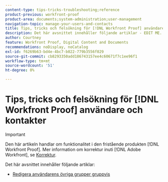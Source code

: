 ```yaml
---
content-type: tips-tricks-troubleshooting;reference
product-previous: workfront-proof
product-area: documents;system-administration;user-management
navigation-topic: manage-your-users-and-contacts
title: Tips, tricks och felsökning för [!DNL Workfront Proof] användare och kontakter
description: Det här avsnittet innehåller följande artiklar - EDIT ME.
author: Courtney
feature: Workfront Proof, Digital Content and Documents
recommendations: noDisplay, noCatalog
exl-id: f6269b63-bd4e-4bc7-b022-779b3556f029
source-git-commit: cb8293350add186743157ee4c60671f7c1ee96f1
workflow-type: tm+mt
source-wordcount: '51'
ht-degree: 0%

---
```


# Tips, tricks och felsökning för [!DNL Workfront Proof] användare och kontakter

>[!IMPORTANT]
>
>Den här artikeln handlar om funktionalitet i den fristående produkten [!DNL Workfront Proof]. Mer information om korrektur inuti [!DNL Adobe Workfront], se [Korrektur](../../../review-and-approve-work/proofing/proofing.md).

Det här avsnittet innehåller följande artiklar:

* [Redigera användarens övriga grupper gruppvis](../../../workfront-proof/wp-mnguserscontacts/tips-tricks-and-troubleshooting/bulk-edit-users-other-groups.md)

